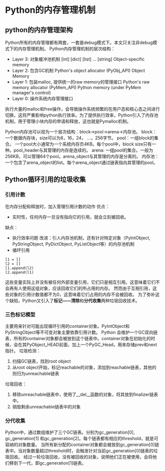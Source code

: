 
# Python的内存管理机制

## python的内存管理架构
Python所有的内存管理都有两套，一套是debug模式下。本文只关注非debug模式下的内存管理机制。
Python内存管理机制的层次结构：
- Layer 3: 对象缓冲池机制
\[int\] \[dict\] \[list\] ... \[string\] Object-specific memory
- Layer 2: 包含GC机制
Python's object allocator (PyObj_API)
Object Memory
- Layer 1: 包装malloc, 提供统一的raw memory的管理接口
Python's raw memory allocator (PyMem_API)
Python memory (under PyMem manager's control)
- Layer 0: 操作系统内存管理接口

执行大量的malloc和free操作，会导致操作系统频繁的在用户态和核心态之间进行切换，这将严重影响python执行效率。为了提供执行效率，Python引入了内存池机制，用于管理小块内存的申请和释放，这也就是Pymalloc机制。

Python内存池可以视为一个层次结构：block->pool->arena->内存池。
block：一个数据内存块，size可以为8，16，24， ...，256字节。
pool：一组block的集合。 一个pool大小通常为一个系统内存页4KB。每个pool中，block size只有一种。pool_header与其管理的内存是连续的。
arena: 一组pool的集合。一般为256KB，可以管理64个pool。arena_object与其管理的内存是分离的。
内存池：一个包含了arena_object的list。每个arena_object通过链表指向其管理的pool。

## Python循环引用的垃圾收集
### 引用计数
在内存分配和释放时，加入管理引用计数的动作
优点：
 - 实时性，任何内存一旦没有指向它的引用，就会立刻被回收。

缺点：
 - 执行效率问题
 改进：引人内存池机制，还有针对特定对象（PyIntObject, PyStringObject, PyDictObject, PyListObject等）的内存池机制
 - 循环引用
```
l1 = []
l2 = []
l1.append(l2)
l2.append(l1)
```
这些变量实际上并没有被任何外部变量引用，它们只是相互引用。这意味着它们不会再有人使用这组对象，应该回收它们的所占用的内存。
然而由于互相引用，这些对象的引用计数值都不为0，这意味着它们占用的内存不会被回收。
为了弥补这个缺陷，Python又引入了**标记——清除**和**分代收集**两种垃圾回收技术。

### 三色标记模型
主要用来针对可能出现循环引用的container对象。PyIntObject和PyStringObject等不可变对象主要依靠引用计数。
Python 会维护一个GC双向链表，所有的container对象都会被放到这个链表中。container对象在初始化的时候，会在其PyObject_HEAD前面，加上一个PyGC_Head，用来存储prev和next指针。
垃圾检测：
1. 扫描GC链表，找到root object
2. 从root object开始，标记reachable的对象，添加到reachable链表，其他的则归为unreachable链表

垃圾回收：
1. 移除unreachable链表中，使用了__del__函数的对象，将其放到finalizer链表中。
2. 销毁剩余unreachable链表中的对象

### 分代收集
Python中，通过数组维护了三个GC链表。分别为gc_generation[0], gc_generation[1] 和gc_generation[2]。每个链表都有相应的threshold，就是可容纳的对象数量。
当所有新分配的container对象都会被放到gc_generation[0]链表中。当对象数量超过threshold时，会触发针对当前gc_generation[0]链表的垃圾回收。
经过一轮垃圾回收，没有被回收的对象，说明他们正在被使用，会将他们移到下一代，即gc_generation[1]链表。
<!--stackedit_data:
eyJoaXN0b3J5IjpbMTMyMzQ1MzI3MCwtOTQ3OTM1NDMwLDE1Nz
Y0NzY1MjMsNzQzOTY1MjIxLC01OTU3NTg2MzIsLTYzMjk4NDQx
NSwtMTM5NDU1ODkwNyw4MTI2NDk0MSwtMTE4ODE3MzAwMSw4Mj
I1MzM5MTQsLTIwNTU3NTk0NjksMTE3MjY4MzI0MV19
-->